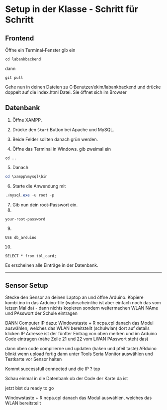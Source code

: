 # Setup in der Klasse - Schritt für Schritt

## Frontend

Öffne ein Terminal-Fenster 
gib ein
```
cd labankbackend
```
dann
```
git pull 
```
Gehe nun in deinen Dateien zu C:Benutzer/ekim/labankbackend und drücke doppelt auf die index.html Datei.
Sie öffnet sich im Browser

## Datenbank

1. Öffne XAMPP.
2. Drücke den ```Start``` Button bei Apache und MySQL.
3. Beide Felder sollten danach grün werden. 

4. Öffne das Terminal in Windows. 
gib zweimal ein
```
cd ..
```
5. Danach
```powershell
cd \xampp\mysql\bin
```
6. Starte die Anwendung mit 
```powershell
./mysql.exe -u root -p
```
7. Gib nun dein root-Passwort ein. 
8. 
```
your-root-password
```
9. 
```
USE db_arduino
```
10. 
```
SELECT * from tbl_card;
```
Es erscheinen alle Einträge in der Datenbank. 

***

## Sensor Setup

Stecke den Sensor an deinen Laptop an und öffne Arduino. 
Kopiere kombi.ino in das Arduino-file (wahrscheinlihc ist aber einfach noch das vom letzen Mal da) - dann nichts kopieren 
sondern weitermachen
WLAN NAme und PAsswort der Schule eintragen

DANN Computer IP 
dazu: 
Windowstaste + R 
ncpa.cpl
danach das Modul auswählen, welches das WLAN bereitstellt (schulwlan)
dort auf details klicken 
IP Adresse ist der fünfter Eintrag von oben
merken und im Arduino Code eintragen (nähe Zeile 21 und 22 vom LWAN PAsswort steht das)

dann oben code compilierne und updaten (haken und pfeil taste) 
ARduino blinkt 
wenn upload fertig dann
unter Tools Seria Monitor auswählen und Testkarte vor Sensor halten 

Kommt successfull connected und die IP ? 
top 

Schau einmal in die Datenbank ob der Code der Karte da ist 


jetzt bist du ready to go 






Windowstaste + R 
ncpa.cpl
danach das Modul auswählen, welches das WLAN bereitstellt





